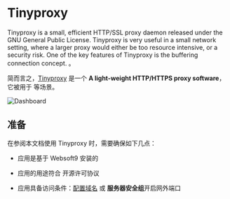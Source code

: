 # Tinyproxy

Tinyproxy is a small, efficient HTTP/SSL proxy daemon released under the GNU General Public License. Tinyproxy is very useful in a small network setting, where a larger proxy would either be too resource intensive, or a security risk. One of the key features of Tinyproxy is the buffering connection concept. 。  

简而言之，[Tinyproxy](https://github.com/tinyproxy/tinyproxy) 是一个 **A light-weight HTTP/HTTPS proxy software**，它被用于   等场景。   


![Dashboard](https://libs.websoft9.com/Websoft9/DocsPicture/zh/tinyproxy/tinyproxy-gui-websoft9.png)


## 准备

在参阅本文档使用 Tinyproxy 时，需要确保如下几点：

- 应用是基于 Websoft9 安装的

- 应用的用途符合 [](https://some_license_url) 开源许可协议

- 应用具备访问条件：[配置域名](./guide/appsetdomain) 或 **服务器安全组**开启网外端口